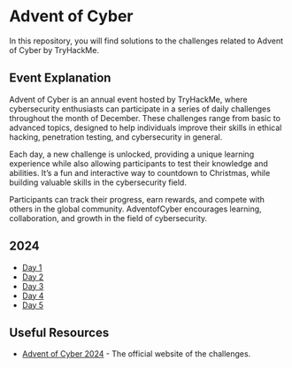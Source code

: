 # Advent of Cyber

In this repository, you will find solutions to the challenges related to Advent of Cyber by TryHackMe.

## Event Explanation

Advent of Cyber is an annual event hosted by TryHackMe, where cybersecurity enthusiasts can participate in a series of daily challenges throughout the month of December. These challenges range from basic to advanced topics, designed to help individuals improve their skills in ethical hacking, penetration testing, and cybersecurity in general.

Each day, a new challenge is unlocked, providing a unique learning experience while also allowing participants to test their knowledge and abilities. It’s a fun and interactive way to countdown to Christmas, while building valuable skills in the cybersecurity field.

Participants can track their progress, earn rewards, and compete with others in the global community. AdventofCyber encourages learning, collaboration, and growth in the field of cybersecurity.

## 2024

- [Day 1](2024/DAY1.md)
- [Day 2](2024/DAY2.md)
- [Day 3](2024/DAY3.md)
- [Day 4](2024/DAY4.md)
- [Day 5](2024/DAY5.md)

## Useful Resources

- [Advent of Cyber 2024](https://tryhackme.com/r/christmas) - The official website of the challenges.
